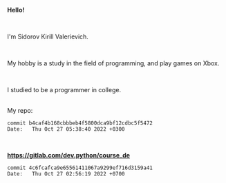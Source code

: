 **Hello!**

</br>

I'm Sidorov Kirill Valerievich.

</br>

My hobby is a study in the field of programming, and play games on Xbox.

</br> 

I studied to be a programmer in college.

</br>
My repo:

    commit b4caf4b168cbbbeb4f5800dca9bf12cdbc5f5472
    Date:   Thu Oct 27 05:38:40 2022 +0300

</br>

**https://gitlab.com/dev.python/course_de**

    commit 4c6fcafca9e65561411067a9299ef716d3159a41 
    Date:   Thu Oct 27 02:56:19 2022 +0700
